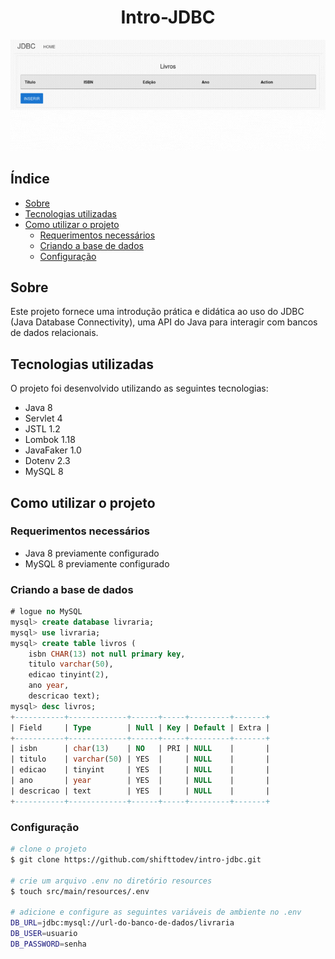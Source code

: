 
<div class="header" style="text-align: center">
    <h1>Intro-JDBC</h1>
    <img src="imgs/webapp.gif" />
</div>

## Índice

- [Sobre](#sobre)
- [Tecnologias utilizadas](#tecnologias-utilizadas)
- [Como utilizar o projeto](#como-utilizar-o-projeto)
    - [Requerimentos necessários](#requerimentos-necessários)
    - [Criando a base de dados](#criando-a-base-de-dados)
    - [Configuração](#configuração)
         
## Sobre

Este projeto fornece uma introdução prática e didática ao uso do JDBC (Java Database Connectivity), uma API do Java para interagir com bancos de dados relacionais.

## Tecnologias utilizadas

O projeto foi desenvolvido utilizando as seguintes tecnologias:

- Java 8
- Servlet 4
- JSTL 1.2
- Lombok 1.18
- JavaFaker 1.0
- Dotenv 2.3
- MySQL 8

## Como utilizar o projeto

### Requerimentos necessários

- Java 8 previamente configurado
- MySQL 8 previamente configurado

### Criando a base de dados

```sql
# logue no MySQL
mysql> create database livraria;
mysql> use livraria;
mysql> create table livros (
    isbn CHAR(13) not null primary key, 
    titulo varchar(50),  
    edicao tinyint(2), 
    ano year, 
    descricao text);
mysql> desc livros;
+-----------+-------------+------+-----+---------+-------+
| Field     | Type        | Null | Key | Default | Extra |
+-----------+-------------+------+-----+---------+-------+
| isbn      | char(13)    | NO   | PRI | NULL    |       |
| titulo    | varchar(50) | YES  |     | NULL    |       |
| edicao    | tinyint     | YES  |     | NULL    |       |
| ano       | year        | YES  |     | NULL    |       |
| descricao | text        | YES  |     | NULL    |       |
+-----------+-------------+------+-----+---------+-------+


```

### Configuração

```bash
# clone o projeto
$ git clone https://github.com/shifttodev/intro-jdbc.git

# crie um arquivo .env no diretório resources
$ touch src/main/resources/.env

# adicione e configure as seguintes variáveis de ambiente no .env 
DB_URL=jdbc:mysql://url-do-banco-de-dados/livraria
DB_USER=usuario
DB_PASSWORD=senha
```
